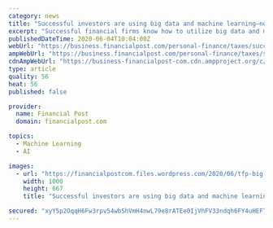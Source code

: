 ```yaml
---
category: news
title: "Successful investors are using big data and machine learning—now you can, too"
excerpt: "Successful financial firms know how to utilize big data and machine learning. Now you can start learning what they already know."
publishedDateTime: 2020-06-04T10:04:00Z
webUrl: "https://business.financialpost.com/personal-finance/taxes/successful-investors-are-using-big-data-and-machine-learning-now-you-can-too"
ampWebUrl: "https://business.financialpost.com/personal-finance/taxes/successful-investors-are-using-big-data-and-machine-learning-now-you-can-too/amp"
cdnAmpWebUrl: "https://business-financialpost-com.cdn.ampproject.org/c/s/business.financialpost.com/personal-finance/taxes/successful-investors-are-using-big-data-and-machine-learning-now-you-can-too/amp"
type: article
quality: 56
heat: 56
published: false

provider:
  name: Financial Post
  domain: financialpost.com

topics:
  - Machine Learning
  - AI

images:
  - url: "https://financialpostcom.files.wordpress.com/2020/06/tfp-big-data-investing.jpeg"
    width: 1000
    height: 667
    title: "Successful investors are using big data and machine learning—now you can, too"

secured: "xyY5p2OqqH6Fw3rpv54wbShVmH4nwL79e8rATEe0IjVhFV33ndqh6FY4uHEFTYb2XVacI02DY8jXLtqxT3a7AQG2VbU4+xybz3ohu9JBt3V7l71Qs8Up7omhiWNBGARAFQ1WrF8tMFAfr0nqF9T+E9yFfAQNng5i473O9n9EWQ90RF0UeUoTUnHL1ViQ1xgEO+xQ3kRN0fZ6hErgawxvCmeMQz0pV9vAD4Dg7DdiVyWRbvgEX6YdsbK3ieFXjQ971F5aQv91A+2Yom/y0d0q6bFP04NDPHNWzmOUt6V2ENW9v4jWegm+JgQi9EIWBVCF;3La5p1W94zlKKzm9isj8eg=="
---
```


